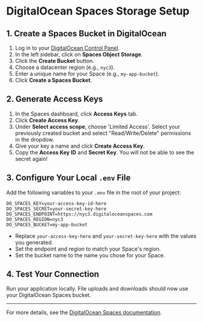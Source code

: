 # DigitalOcean Spaces Storage Setup

## 1. Create a Spaces Bucket in DigitalOcean

1. Log in to your [DigitalOcean Control Panel](https://cloud.digitalocean.com/).
2. In the left sidebar, click on **Spaces Object Storage**.
3. Click the **Create Bucket** button.
4. Choose a datacenter region (e.g., `nyc3`).
6. Enter a unique name for your Space (e.g., `my-app-bucket`).
7. Click **Create a Spaces Bucket**.

## 2. Generate Access Keys

1. In the Spaces dashboard, click **Access Keys** tab.
2. Click **Create Access Key**.
3. Under **Select access scope**, choose 'Limited Access'. Select your previously created bucket and select "Read/Write/Delete" permissions in the dropdow. 
3. Give your key a name and click **Create Access Key**.
4. Copy the **Access Key ID** and **Secret Key**. You will not be able to see the secret again!

## 3. Configure Your Local `.env` File

Add the following variables to your `.env` file in the root of your project:

```
DO_SPACES_KEY=your-access-key-id-here
DO_SPACES_SECRET=your-secret-key-here
DO_SPACES_ENDPOINT=https://nyc3.digitaloceanspaces.com
DO_SPACES_REGION=nyc3
DO_SPACES_BUCKET=my-app-bucket
```

- Replace `your-access-key-here` and `your-secret-key-here` with the values you generated.
- Set the endpoint and region to match your Space's region.
- Set the bucket name to the name you chose for your Space.

## 4. Test Your Connection

Run your application locally. File uploads and downloads should now use your DigitalOcean Spaces bucket.

---

For more details, see the [DigitalOcean Spaces documentation](https://docs.digitalocean.com/products/spaces/).